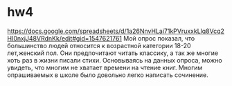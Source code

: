 # hw4
https://docs.google.com/spreadsheets/d/1a26NnvHLai71kPVruxxkLlq8Vcq2HI0nxjJ48VRdnKk/edit#gid=1547621761
Мой опрос показал, что большинство людей относится к возрастной категории 18-20 лет,женский пол. Они предпочитают читать классику, а так же многие хоть раз в жизни писали стихи. Основываясь на данных опроса, можно увидеть, что многим не хватает времени на чтение книг. Многим опрашиваемых в школе было довольно легко написать сочинение.
